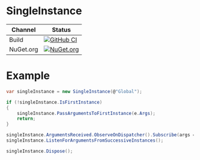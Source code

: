 # SingleInstance

Channel | Status
-|-
Build | [![GitHub CI](https://github.com/HMBSbige/SingleInstance/workflows/GitHub%20CI/badge.svg)](https://github.com/HMBSbige/SingleInstance/actions)
NuGet.org | [![NuGet.org](https://img.shields.io/nuget/v/HMBSbige.SingleInstance.svg)](https://www.nuget.org/packages/HMBSbige.SingleInstance/)

# Example
```csharp
var singleInstance = new SingleInstance(@"Global");

if (!singleInstance.IsFirstInstance)
{
    singleInstance.PassArgumentsToFirstInstance(e.Args);
    return;
}

singleInstance.ArgumentsReceived.ObserveOnDispatcher().Subscribe(args => { });
singleInstance.ListenForArgumentsFromSuccessiveInstances();

singleInstance.Dispose();
```
